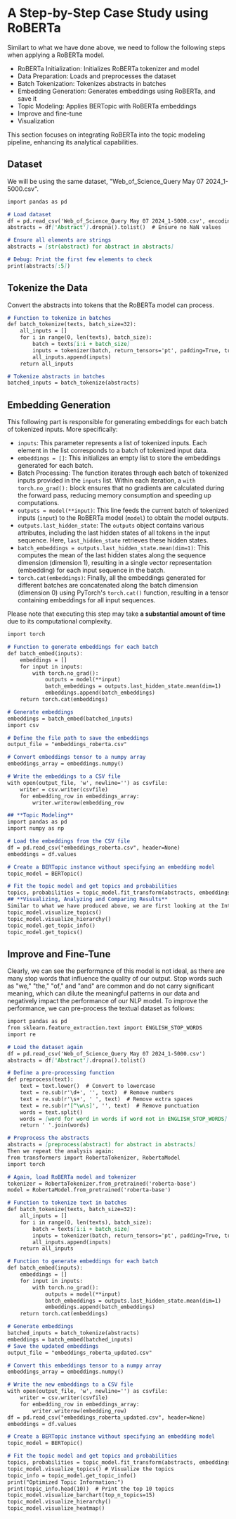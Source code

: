 # **A Step-by-Step Case Study using RoBERTa**

Similart to what we have done above, we need to follow the following steps when applying a RoBERTa model.

* RoBERTa Initialization: Initializes RoBERTa tokenizer and model
* Data Preparation: Loads and preprocesses the dataset
* Batch Tokenization: Tokenizes abstracts in batches
* Embedding Generation: Generates embeddings using RoBERTa, and save it
* Topic Modeling: Applies BERTopic with RoBERTa embeddings
* Improve and fine-tune
* Visualization

This section focuses on integrating RoBERTa into the topic modeling pipeline, enhancing its analytical capabilities.

## **Dataset**

We will be using the same dataset, "Web_of_Science_Query May 07 2024_1-5000.csv".

```markdown
import pandas as pd

# Load dataset
df = pd.read_csv('Web_of_Science_Query May 07 2024_1-5000.csv', encoding='utf-8')
abstracts = df['Abstract'].dropna().tolist()  # Ensure no NaN values

# Ensure all elements are strings
abstracts = [str(abstract) for abstract in abstracts]

# Debug: Print the first few elements to check
print(abstracts[:5])
```



## **Tokenize the Data**

Convert the abstracts into tokens that the RoBERTa model can process.

```markdown
# Function to tokenize in batches
def batch_tokenize(texts, batch_size=32):
    all_inputs = []
    for i in range(0, len(texts), batch_size):
        batch = texts[i:i + batch_size]
        inputs = tokenizer(batch, return_tensors='pt', padding=True, truncation=True, max_length=512)
        all_inputs.append(inputs)
    return all_inputs

# Tokenize abstracts in batches
batched_inputs = batch_tokenize(abstracts)
```

## **Embedding Generation**
This following part is responsible for generating embeddings for each batch of tokenized inputs. More specifically:

   - `inputs`: This parameter represents a list of tokenized inputs. Each element in the list corresponds to a batch of tokenized input data.
   - `embeddings = []`: This initializes an empty list to store the embeddings generated for each batch.
   - Batch Processing: The function iterates through each batch of tokenized inputs provided in the `inputs` list. Within each iteration, a `with torch.no_grad():` block ensures that no gradients are calculated during the forward pass, reducing memory consumption and speeding up computations.
   - `outputs = model(**input)`: This line feeds the current batch of tokenized inputs (`input`) to the RoBERTa model (`model`) to obtain the model outputs.
   - `outputs.last_hidden_state`: The `outputs` object contains various attributes, including the last hidden states of all tokens in the input sequence. Here, `last_hidden_state` retrieves these hidden states.
   - `batch_embeddings = outputs.last_hidden_state.mean(dim=1)`: This computes the mean of the last hidden states along the sequence dimension (dimension 1), resulting in a single vector representation (embedding) for each input sequence in the batch.
   - `torch.cat(embeddings)`: Finally, all the embeddings generated for different batches are concatenated along the batch dimension (dimension 0) using PyTorch's `torch.cat()` function, resulting in a tensor containing embeddings for all input sequences.

Please note that executing this step may take **a substantial amount of time** due to its computational complexity.

```markdown
import torch

# Function to generate embeddings for each batch
def batch_embed(inputs):
    embeddings = []
    for input in inputs:
        with torch.no_grad():
            outputs = model(**input)
            batch_embeddings = outputs.last_hidden_state.mean(dim=1)
            embeddings.append(batch_embeddings)
    return torch.cat(embeddings)

# Generate embeddings
embeddings = batch_embed(batched_inputs)
import csv

# Define the file path to save the embeddings
output_file = "embeddings_roberta.csv"

# Convert embeddings tensor to a numpy array
embeddings_array = embeddings.numpy()

# Write the embeddings to a CSV file
with open(output_file, 'w', newline='') as csvfile:
    writer = csv.writer(csvfile)
    for embedding_row in embeddings_array:
        writer.writerow(embedding_row
```

```markdown
## **Topic Modeling**
import pandas as pd
import numpy as np

# Load the embeddings from the CSV file
df = pd.read_csv("embeddings_roberta.csv", header=None)
embeddings = df.values

# Create a BERTopic instance without specifying an embedding model
topic_model = BERTopic()

# Fit the topic model and get topics and probabilities
topics, probabilities = topic_model.fit_transform(abstracts, embeddings)
## **Visualizing, Analyzing and Comparing Results**
Similar to what we have produced above, we are first looking at the Intertopic Distance Map.
topic_model.visualize_topics()
topic_model.visualize_hierarchy()
topic_model.get_topic_info()
topic_model.get_topics()
```

## **Improve and Fine-Tune**
Clearly, we can see the performance of this model is not ideal, as there are many stop words that influence the quality of our output. Stop words such as "we," "the," "of," and "and" are common and do not carry significant meaning, which can dilute the meaningful patterns in our data and negatively impact the performance of our NLP model. To improve the performance, we can pre-process the textual dataset as follows:  

```markdown
import pandas as pd
from sklearn.feature_extraction.text import ENGLISH_STOP_WORDS
import re

# Load the dataset again
df = pd.read_csv('Web_of_Science_Query May 07 2024_1-5000.csv')
abstracts = df['Abstract'].dropna().tolist()

# Define a pre-processing function
def preprocess(text):
    text = text.lower()  # Convert to lowercase
    text = re.sub(r'\d+', '', text)  # Remove numbers
    text = re.sub(r'\s+', ' ', text)  # Remove extra spaces
    text = re.sub(r'[^\w\s]', '', text)  # Remove punctuation
    words = text.split()
    words = [word for word in words if word not in ENGLISH_STOP_WORDS]  # Remove stop words
    return ' '.join(words)

# Preprocess the abstracts
abstracts = [preprocess(abstract) for abstract in abstracts]
Then we repeat the analysis again:
from transformers import RobertaTokenizer, RobertaModel
import torch

# Again, load RoBERTa model and tokenizer
tokenizer = RobertaTokenizer.from_pretrained('roberta-base')
model = RobertaModel.from_pretrained('roberta-base')

# Function to tokenize text in batches
def batch_tokenize(texts, batch_size=32):
    all_inputs = []
    for i in range(0, len(texts), batch_size):
        batch = texts[i:i + batch_size]
        inputs = tokenizer(batch, return_tensors='pt', padding=True, truncation=True, max_length=512)
        all_inputs.append(inputs)
    return all_inputs

# Function to generate embeddings for each batch
def batch_embed(inputs):
    embeddings = []
    for input in inputs:
        with torch.no_grad():
            outputs = model(**input)
            batch_embeddings = outputs.last_hidden_state.mean(dim=1)
            embeddings.append(batch_embeddings)
    return torch.cat(embeddings)

# Generate embeddings
batched_inputs = batch_tokenize(abstracts)
embeddings = batch_embed(batched_inputs)
# Save the updated embeddings
output_file = "embeddings_roberta_updated.csv"

# Convert this embeddings tensor to a numpy array
embeddings_array = embeddings.numpy()

# Write the new embeddings to a CSV file
with open(output_file, 'w', newline='') as csvfile:
    writer = csv.writer(csvfile)
    for embedding_row in embeddings_array:
        writer.writerow(embedding_row)
df = pd.read_csv("embeddings_roberta_updated.csv", header=None)
embeddings = df.values

# Create a BERTopic instance without specifying an embedding model
topic_model = BERTopic()

# Fit the topic model and get topics and probabilities
topics, probabilities = topic_model.fit_transform(abstracts, embeddings)
topic_model.visualize_topics() # Visualize the topics
topic_info = topic_model.get_topic_info()
print("Optimized Topic Information:")
print(topic_info.head(10))  # Print the top 10 topics
topic_model.visualize_barchart(top_n_topics=15)
topic_model.visualize_hierarchy()
topic_model.visualize_heatmap()
```
